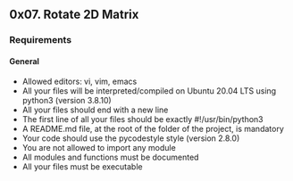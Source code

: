 <h2>0x07. Rotate 2D Matrix</h2>

<h3>Requirements</h3>
<h4>General</h4>
<ul>
<li>Allowed editors: vi, vim, emacs</li>
<li>All your files will be interpreted/compiled on Ubuntu 20.04 LTS using python3 (version 3.8.10)</li>
<li>All your files should end with a new line</li>
<li>The first line of all your files should be exactly #!/usr/bin/python3</li>
<li>A README.md file, at the root of the folder of the project, is mandatory</li>
<li>Your code should use the pycodestyle style (version 2.8.0)</li>
<li>You are not allowed to import any module</li>
<li>All modules and functions must be documented</li>
<li>All your files must be executable</li>
</ul>
